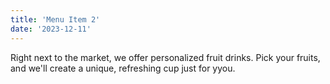 ```yaml
---
title: 'Menu Item 2'
date: '2023-12-11'
---
```


Right next  to the market,  we offer personalized fruit drinks. Pick your fruits, and we'll create a unique, refreshing cup just for yyou.